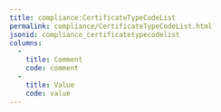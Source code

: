 ```yaml
---
title: compliance:CertificateTypeCodeList
permalink: compliance/CertificateTypeCodeList.html
jsonid: compliance_certificatetypecodelist
columns:
  - 
    title: Comment
    code: comment
  - 
    title: Value
    code: value
---
```

